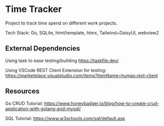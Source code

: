 # Time Tracker
Project to track time spend on different work projects.

Tech Stack: Go, SQLite, html/template, htmx, Tailwind+DaisyUI, webview2

## External Dependencies

Using task to ease testing/building
https://taskfile.dev/

Using VSCode REST Client Extension for testing:
https://marketplace.visualstudio.com/items?itemName=humao.rest-client

## Resources

Go CRUD Tutorial:
https://www.honeybadger.io/blog/how-to-create-crud-application-with-golang-and-mysql/

SQL Tutorial:
https://www.w3schools.com/sql/default.asp